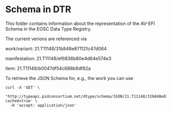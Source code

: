 # Schema in DTR

This folder contains information about the representation of the AV-EFI Schema in the EOSC Data Type Registry.

The current verions are referenced via 

work/variant: 21.T11148/31b848e871121c47d064

manifestation: 21.T11148/ef6836b80e4d64e574e3

item: 21.T11148/b0047df54c686b9df82a

To retrieve the JSON Schema for, e.g., the work you can use
```
curl -X 'GET' \
  'http://typeapi.pidconsortium.net/dtype/schema/JSON/21.T11148/31b848e871121c47d064/?cached=true' \
  -H 'accept: application/json'
  ```
  
